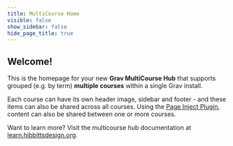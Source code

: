 ```yaml
---
title: MultiCourse Home
visible: false
show_sidebar: false
hide_page_title: true
---
```


## Welcome!

This is the homepage for your new  **Grav MultiCourse Hub** that supports grouped (e.g. by term) **multiple courses** within a single Grav install.

Each course can have its own header image, sidebar and footer - and these items can also be shared across all courses. Using the [Page Inject Plugin](https://github.com/getgrav/grav-plugin-page-inject), content can also be shared between one or more courses.

Want to learn more? Visit the multicourse hub documentation at [learn.hibbittsdesign.org](https://learn.hibbittsdesign.org/opencoursehub/multicourse-hubs).
